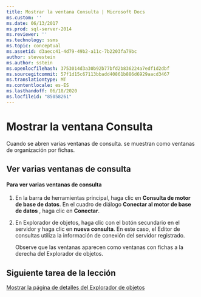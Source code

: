 ```yaml
---
title: Mostrar la ventana Consulta | Microsoft Docs
ms.custom: ''
ms.date: 06/13/2017
ms.prod: sql-server-2014
ms.reviewer: ''
ms.technology: ssms
ms.topic: conceptual
ms.assetid: d3aecc41-4d79-49b2-a11c-7b2203fa79bc
author: stevestein
ms.author: sstein
ms.openlocfilehash: 3753014d3a30b92b77bfd2b836224a7edf1d2dbf
ms.sourcegitcommit: 57f1d15c67113bbadd40861b886d6929aacd3467
ms.translationtype: MT
ms.contentlocale: es-ES
ms.lasthandoff: 06/18/2020
ms.locfileid: "85058261"
---
```

# <a name="display-the-query-window"></a>Mostrar la ventana Consulta
  Cuando se abren varias ventanas de consulta. se muestran como ventanas de organización por fichas.  
  
## <a name="viewing-multiple-query-windows"></a>Ver varias ventanas de consulta  
  
#### <a name="to-view-multiple-query-windows"></a>Para ver varias ventanas de consulta  
  
1.  En la barra de herramientas principal, haga clic en **Consulta de motor de base de datos**. En el cuadro de diálogo **Conectar al motor de base de datos** , haga clic en **Conectar**.  
  
2.  En Explorador de objetos, haga clic con el botón secundario en el servidor y haga clic en **nueva consulta**. En este caso, el Editor de consultas utiliza la información de conexión del servidor registrado.  
  
     Observe que las ventanas aparecen como ventanas con fichas a la derecha del Explorador de objetos.  
  
## <a name="next-task-in-lesson"></a>Siguiente tarea de la lección  
 [Mostrar la página de detalles del Explorador de objetos](lesson-1-5-show-the-object-explorer-details-page.md)  
  
  
